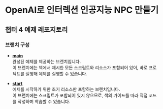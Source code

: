 # OpenAI로 인터렉션 인공지능 NPC 만들기
## 챕터 4 예제 레포지토리

### 브랜치 구성

- **[main](https://github.com/pjhppo/OpenAI_Chapter4.git)**  
완성된 예제를 제공하는 브랜치입니다. <br>
이 브랜치에는 책에서 제시한 모든 스크립트와 리소스가 포함되어 있어, 바로 프로젝트를 실행해 예제를 실행할 수 있습니다.

- **[start](https://github.com/pjhppo/OpenAI_Chapter4/tree/Start)**  
예제를 시작하기 위한 초기 리소스만 포함하는 브랜치입니다. <br>
이 브랜치에는 스크립트가 포함되어 있지 않으므로, 책의 가이드를 따라 직접 코드를 작성하며 학습할 수 있습니다.

